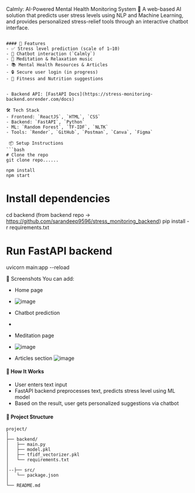 
Calmly: AI-Powered Mental Health Monitoring System 🌿
A web-based AI solution that predicts user stress levels using NLP and Machine Learning, and provides personalized stress-relief tools through an interactive chatbot interface.
```

#### 🌟 Features
- ✅ Stress level prediction (scale of 1–10)
- 🤖 Chatbot interaction (`Calmly`)
- 🧘 Meditation & Relaxation music
- 📚 Mental Health Resources & Articles
- 🔒 Secure user login (in progress)
- 💪 Fitness and Nutrition suggestions

 
- Backend API: [FastAPI Docs](https://stress-monitoring-backend.onrender.com/docs)

🛠️ Tech Stack
- Frontend: `ReactJS`, `HTML`, `CSS`
- Backend: `FastAPI`, `Python`
- ML: `Random Forest`, `TF-IDF`, `NLTK`
- Tools: `Render`, `GitHub`, `Postman`, `Canva`, `Figma`

 📦 Setup Instructions
```bash
# Clone the repo
git clone repo......

npm install
npm start
```
# Install dependencies
cd backend (from backend repo -> https://github.com/sarandeep9596/stress_monitoring_backend)
pip install -r requirements.txt

# Run FastAPI backend
uvicorn main:app --reload



 📸 Screenshots
You can add:
- Home page
- ![image](https://github.com/user-attachments/assets/16d4d9c3-04a4-49f8-aca4-d12577e9fce9)

- Chatbot prediction
- 
- Meditation page
- ![image](https://github.com/user-attachments/assets/84bd48b0-b531-4df8-a028-c51ccc746e12)

- Articles section
![image](https://github.com/user-attachments/assets/2ec662c3-a21a-4a67-b48a-c9dadd4b16e8)

#### 🧠 How It Works
- User enters text input
- FastAPI backend preprocesses text, predicts stress level using ML model
- Based on the result, user gets personalized suggestions via chatbot

#### 📁 Project Structure
```
project/
│
├── backend/
│   ├── main.py
│   ├── model.pkl
│   ├── tfidf_vectorizer.pkl
│   └── requirements.txt
│
│--├── src/
│   └── package.json
│
└── README.md
```

